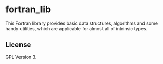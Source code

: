 # fortran_lib
This Fortran library provides basic data structures, algorithms and some handy utilities, which are applicable for almost all of intrinsic types.
## License
GPL Version 3.
